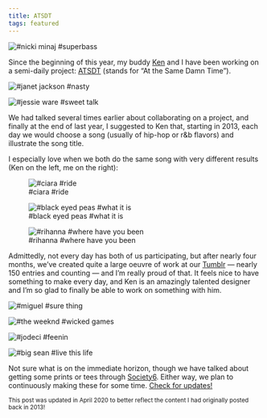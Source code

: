 ```yaml
---
title: ATSDT
tags: featured
---
```


![#nicki minaj #superbass](/assets/images/2013-08-01-atsdt-nicki-minaj-superbass.png)

Since the beginning of this year, my buddy [Ken](http://siik.org) and I have been working on a semi-daily project: [ATSDT](http://atsdt.com) (stands for “At the Same Damn Time”).

![#janet jackson #nasty](/assets/images/2013-08-01-atsdt-janet-jackson-nasty.png) 

![#jessie ware #sweet talk](/assets/images/2013-08-01-atsdt-jessie-ware-sweet-talk.png) 

We had talked several times earlier about collaborating on a project, and finally at the end of last year, I suggested to Ken that, starting in 2013, each day we would choose a song (usually of hip-hop or r&b flavors) and illustrate the song title.

I especially love when we both do the same song with very different results (Ken on the left, me on the right):

<figure>
    <img src="/assets/images/2013-08-01-atsdt-ciara-ride.png" alt="#ciara #ride" />
    <figcaption>#ciara #ride</figcaption>
</figure>

<figure>
    <img src="/assets/images/2013-08-01-atsdt-black-eyed-peas-what-it-is.png" alt="#black eyed peas #what it is" />
    <figcaption>#black eyed peas #what it is</figcaption>
</figure>

<figure>
    <img src="/assets/images/2013-08-01-atsdt-rihanna-where-have-you-been.png" alt="#rihanna #where have you been" />
    <figcaption>#rihanna #where have you been</figcaption>
</figure>

Admittedly, not every day has both of us participating, but after nearly four months, we’ve created quite a large oeuvre of work at our [Tumblr](http://atsdt.tumblr.com) — nearly 150 entries and counting — and I’m really proud of that. It feels nice to have something to make every day, and Ken is an amazingly talented designer and I’m so glad to finally be able to work on something with him.

![#miguel #sure thing](/assets/images/2013-08-01-atsdt-miguel-sure-thing.png) 

![#the weeknd #wicked games](/assets/images/2013-08-01-atsdt-the-weeknd-wicked-games.png) 

![#jodeci #feenin](/assets/images/2013-08-01-atsdt-jodeci-feenin.png) 

![#big sean #live this life](/assets/images/2013-08-01-atsdt-big-sean-live-this-life.png)

Not sure what is on the immediate horizon, though we have talked about getting some prints or tees through [Society6](http://society6.com). Either way, we plan to continuously making these for some time. [Check for updates!](http://atsdt.com)

<small>This post was updated in April 2020 to better reflect the content I had originally posted back in 2013!</small>